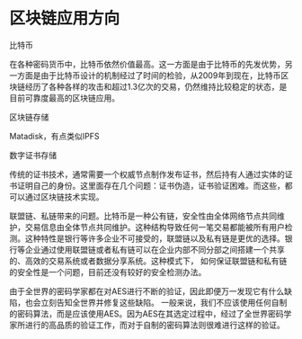 # 区块链应用方向

比特币

在各种密码货币中，比特币依然价值最高。这一方面是由于比特币的先发优势，另一方面是由于比特币设计的机制经过了时间的检验，从2009年到现在，比特币区块链经历了各种各样的攻击和超过1.3亿次的交易，仍然维持比较稳定的状态，是目前可靠度最高的区块链应用。

区块链存储

Matadisk，有点类似IPFS

数字证书存储

传统的证书技术，通常需要一个权威节点制作发布证书，然后持有人通过实体的证书证明自己的身份。这里面存在几个问题：证书伪造，证书验证困难。而这些，都可以通过区块链技术实现。

联盟链、私链带来的问题。比特币是一种公有链，安全性由全体网络节点共同维护，交易信息由全体节点共同维护。这种结构导致任何一笔交易都能被所有用户检测。这种特性是银行等许多企业不可接受的，联盟链以及私有链是更优的选择。银行等企业通过使用联盟链或者私有链可以在企业内部不同分部之间搭建一个共享的、高效的交易系统或者数据分享系统。这种模式下， 如何保证联盟链和私有链的安全性是一个问题，目前还没有较好的安全检测办法。

由于全世界的密码学家都在对AES进行不断的验证，因此即便万一发现它有什么缺陷，也会立刻告知全世界并修复这些缺陷。
一般来说，我们不应该使用任何自制的密码算法，而是应该使用AES。因为AES在其选定过程中，经过了全世界密码学家所进行的高品质的验证工作，而对于自制的密码算法则很难进行这样的验证。

